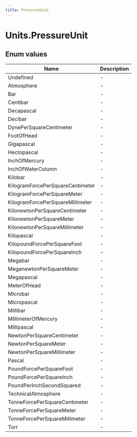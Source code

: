 ```yaml
---
title: PressureUnit
---
```


# Units.PressureUnit



## Enum values

| Name            | Description                                                    |
|-----------------|----------------------------------------------------------------|
| Undefined |  -  |
| Atmosphere |  -  |
| Bar |  -  |
| Centibar |  -  |
| Decapascal |  -  |
| Decibar |  -  |
| DynePerSquareCentimeter |  -  |
| FootOfHead |  -  |
| Gigapascal |  -  |
| Hectopascal |  -  |
| InchOfMercury |  -  |
| InchOfWaterColumn |  -  |
| Kilobar |  -  |
| KilogramForcePerSquareCentimeter |  -  |
| KilogramForcePerSquareMeter |  -  |
| KilogramForcePerSquareMillimeter |  -  |
| KilonewtonPerSquareCentimeter |  -  |
| KilonewtonPerSquareMeter |  -  |
| KilonewtonPerSquareMillimeter |  -  |
| Kilopascal |  -  |
| KilopoundForcePerSquareFoot |  -  |
| KilopoundForcePerSquareInch |  -  |
| Megabar |  -  |
| MeganewtonPerSquareMeter |  -  |
| Megapascal |  -  |
| MeterOfHead |  -  |
| Microbar |  -  |
| Micropascal |  -  |
| Millibar |  -  |
| MillimeterOfMercury |  -  |
| Millipascal |  -  |
| NewtonPerSquareCentimeter |  -  |
| NewtonPerSquareMeter |  -  |
| NewtonPerSquareMillimeter |  -  |
| Pascal |  -  |
| PoundForcePerSquareFoot |  -  |
| PoundForcePerSquareInch |  -  |
| PoundPerInchSecondSquared |  -  |
| TechnicalAtmosphere |  -  |
| TonneForcePerSquareCentimeter |  -  |
| TonneForcePerSquareMeter |  -  |
| TonneForcePerSquareMillimeter |  -  |
| Torr |  -  |


